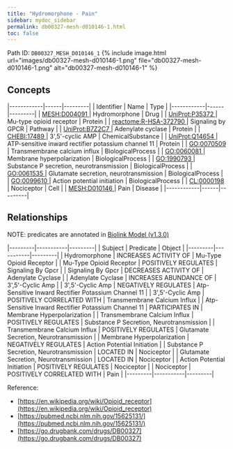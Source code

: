 ```yaml
---
title: "Hydromorphone - Pain"
sidebar: mydoc_sidebar
permalink: db00327-mesh-d010146-1.html
toc: false 
---
```



Path ID: `DB00327_MESH_D010146_1`
{% include image.html url="images/db00327-mesh-d010146-1.png" file="db00327-mesh-d010146-1.png" alt="db00327-mesh-d010146-1" %}

## Concepts

|------------|------|---------|
| Identifier | Name | Type    |
|------------|------|---------|
| <a href="https://identifiers.org/MESH:D004091">MESH:D004091 </a> | Hydromorphone | Drug |
| <a href="https://identifiers.org/UniProt:P35372">UniProt:P35372 </a> | Mu-type opioid receptor | Protein |
| <a href="https://identifiers.org/reactome:R-HSA-372790">reactome:R-HSA-372790 </a> | Signaling by GPCR | Pathway |
| <a href="https://identifiers.org/UniProt:B7Z2C7">UniProt:B7Z2C7 </a> | Adenylate cyclase | Protein |
| <a href="https://identifiers.org/CHEBI:17489">CHEBI:17489 </a> | 3',5'-cyclic AMP | ChemicalSubstance |
| <a href="https://identifiers.org/UniProt:Q14654">UniProt:Q14654 </a> | ATP-sensitive inward rectifier potassium channel 11 | Protein |
| <a href="https://identifiers.org/GO:0070509">GO:0070509 </a> | Transmembrane calcium influx | BiologicalProcess |
| <a href="https://identifiers.org/GO:0060081">GO:0060081 </a> | Membrane hyperpolarization | BiologicalProcess |
| <a href="https://identifiers.org/GO:1990793">GO:1990793 </a> | Substance P secretion, neurotransmission | BiologicalProcess |
| <a href="https://identifiers.org/GO:0061535">GO:0061535 </a> | Glutamate secretion, neurotransmission | BiologicalProcess |
| <a href="https://identifiers.org/GO:0099610">GO:0099610 </a> | Action potential initiation | BiologicalProcess |
| <a href="https://identifiers.org/CL:0000198">CL:0000198 </a> | Nociceptor | Cell |
| <a href="https://identifiers.org/MESH:D010146">MESH:D010146 </a> | Pain | Disease |
|------------|------|---------|

## Relationships


NOTE: predicates are annotated in <a href="https://github.com/biolink/biolink-model/releases/tag/v1.3.0">Biolink Model (v1.3.0)</a>

|---------|-----------|---------|
| Subject | Predicate | Object  |
|---------|-----------|---------|
| Hydromorphone | INCREASES ACTIVITY OF | Mu-Type Opioid Receptor |
| Mu-Type Opioid Receptor | POSITIVELY REGULATES | Signaling By Gpcr |
| Signaling By Gpcr | DECREASES ACTIVITY OF | Adenylate Cyclase |
| Adenylate Cyclase | INCREASES ABUNDANCE OF | 3',5'-Cyclic Amp |
| 3',5'-Cyclic Amp | NEGATIVELY REGULATES | Atp-Sensitive Inward Rectifier Potassium Channel 11 |
| 3',5'-Cyclic Amp | POSITIVELY CORRELATED WITH | Transmembrane Calcium Influx |
| Atp-Sensitive Inward Rectifier Potassium Channel 11 | PARTICIPATES IN | Membrane Hyperpolarization |
| Transmembrane Calcium Influx | POSITIVELY REGULATES | Substance P Secretion, Neurotransmission |
| Transmembrane Calcium Influx | POSITIVELY REGULATES | Glutamate Secretion, Neurotransmission |
| Membrane Hyperpolarization | NEGATIVELY REGULATES | Action Potential Initiation |
| Substance P Secretion, Neurotransmission | LOCATED IN | Nociceptor |
| Glutamate Secretion, Neurotransmission | LOCATED IN | Nociceptor |
| Action Potential Initiation | POSITIVELY REGULATES | Nociceptor |
| Nociceptor | POSITIVELY CORRELATED WITH | Pain |
|---------|-----------|---------|

Reference: 
  - [https://en.wikipedia.org/wiki/Opioid_receptor](https://en.wikipedia.org/wiki/Opioid_receptor)
  - [https://pubmed.ncbi.nlm.nih.gov/15625131/](https://pubmed.ncbi.nlm.nih.gov/15625131/)
  - [https://go.drugbank.com/drugs/DB00327](https://go.drugbank.com/drugs/DB00327)
